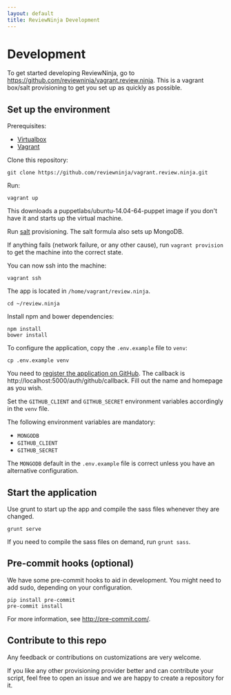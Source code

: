 ```yaml
---
layout: default
title: ReviewNinja Development
---
```

<h1 id="development">Development</h1>

To get started developing ReviewNinja, go to https://github.com/reviewninja/vagrant.review.ninja.  This is a vagrant box/salt provisioning to get you set up as quickly as possible.

Set up the environment
----------------------

Prerequisites:

  * [Virtualbox](https://www.virtualbox.org/) 
  * [Vagrant](https://www.vagrantup.com/)

Clone this repository:

	git clone https://github.com/reviewninja/vagrant.review.ninja.git

Run:

	vagrant up

This downloads a puppetlabs/ubuntu-14.04-64-puppet image if you don't have it 
and starts up the virtual machine. 

Run [salt](http://www.saltstack.com/) provisioning.  The salt formula also sets up MongoDB.

If anything fails (network failure, or any other cause), run `vagrant
provision` to get the machine into the correct state.

You can now ssh into the machine:

	vagrant ssh

The app is located in `/home/vagrant/review.ninja`.  

	cd ~/review.ninja

Install npm and bower dependencies:

	npm install
	bower install

To configure the application, copy the `.env.example` file to `venv`:

	cp .env.example venv

You need to [register the application on
GitHub](https://github.com/settings/applications/new). The callback is
http://localhost:5000/auth/github/callback.  Fill out the name and homepage 
as you wish.

Set the `GITHUB_CLIENT` and `GITHUB_SECRET` environment variables accordingly in the `venv` file.

The following environment variables are mandatory: 

  * `MONGODB`
  * `GITHUB_CLIENT`
  * `GITHUB_SECRET` 

The `MONGODB` default in the `.env.example` file is correct unless you have an alternative configuration.

Start the application
---------------------

Use grunt to start up the app and compile the sass files
whenever they are changed.

	grunt serve

If you need to compile the sass files on demand, run `grunt sass`.

## Pre-commit hooks (optional)

We have some pre-commit hooks to aid in development.  You might need to add sudo, depending on your configuration.

	pip install pre-commit  
	pre-commit install

For more information, see http://pre-commit.com/.


Contribute to this repo
-----------------------

Any feedback or contributions on customizations are very welcome.

If you like any other provisioning provider better and can contribute your
script, feel free to open an issue and we are happy to create a repository for
it.

